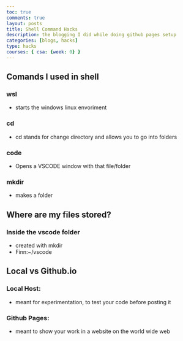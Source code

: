 ```yaml
---
toc: true
comments: true
layout: posts
title: Shell Command Hacks
description: the blogging I did while doing github pages setup
categories: [blogs, hacks]
type: hacks
courses: { csa: {week: 0} }
---
```


## Comands I used in shell

### wsl
- starts the windows linux envoriment

### cd
- cd stands for change directory and allows you to go into folders

### code
- Opens a VSCODE window with that file/folder

### mkdir
- makes a folder

## Where are my files stored?

### Inside the vscode folder
- created with mkdir
- Finn:~/vscode

## Local vs Github.io

### Local Host: 
- meant for experimentation, to test your code before posting it

### Github Pages: 
- meant to show your work in a website on the world wide web